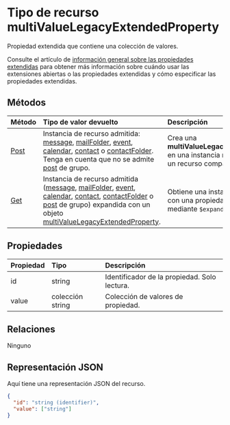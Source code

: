 # <a name="multivaluelegacyextendedproperty-resource-type"></a>Tipo de recurso multiValueLegacyExtendedProperty

Propiedad extendida que contiene una colección de valores.

Consulte el artículo de [información general sobre las propiedades extendidas](../resources/extended-properties-overview.md) para obtener más información sobre cuándo usar las extensiones abiertas o las propiedades extendidas y cómo especificar las propiedades extendidas.

## <a name="methods"></a>Métodos

| Método           | Tipo de valor devuelto    |Descripción|
|:---------------|:--------|:----------|
|[Post](../api/multivaluelegacyextendedproperty_post_multivalueextendedproperties.md) | Instancia de recurso admitida: [message](../resources/message.md), [mailFolder](../resources/mailfolder.md), [event](../resources/event.md), [calendar](../resources/calendar.md), [contact](../resources/contact.md) o [contactFolder](../resources/contactfolder.md). Tenga en cuenta que no se admite [post](../resources/post.md) de grupo. | Crea una **multiValueLegacyExtendedProperty** en una instancia nueva o existente de un recurso compatible. |
|[Get](../api/multivaluelegacyextendedproperty_get.md) |Instancia de recurso admitida ([message](../resources/message.md), [mailFolder](../resources/mailfolder.md), [event](../resources/event.md), [calendar](../resources/calendar.md), [contact](../resources/contact.md), [contactFolder](../resources/contactfolder.md) o [post](../resources/post.md) de grupo) expandida con un objeto [multiValueLegacyExtendedProperty](multivaluelegacyextendedproperty.md). |Obtiene una instancia del recurso con una propiedad extendida mediante `$expand`.|

## <a name="properties"></a>Propiedades
| Propiedad       | Tipo    |Descripción|
|:---------------|:--------|:----------|
|id|string|Identificador de la propiedad. Solo lectura.|
|value|colección string|Colección de valores de propiedad.|

## <a name="relationships"></a>Relaciones
Ninguno


## <a name="json-representation"></a>Representación JSON

Aquí tiene una representación JSON del recurso.

<!-- {
  "blockType": "resource",
  "optionalProperties": [

  ],
  "@odata.type": "microsoft.graph.multivaluelegacyextendedproperty"
}-->

```json
{
  "id": "string (identifier)",
  "value": ["string"]
}

```

<!-- uuid: 8fcb5dbc-d5aa-4681-8e31-b001d5168d79
2015-10-25 14:57:30 UTC -->
<!-- {
  "type": "#page.annotation",
  "description": "multiValueLegacyExtendedProperty resource",
  "keywords": "",
  "section": "documentation",
  "tocPath": ""
}-->